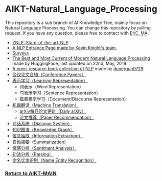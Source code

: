# AIKT-Natural_Language_Processing

This repository is a sub branch of AI Knowledge Tree, mainly focus on Natural Language Processing. You can change this repository by pulling request. If you have any question, please free to contact with [EriC. MA](https://ericongma.github.io/).



- [ZNLP: State-of-the-art-NLP](https://github.com/ZNLP/SOTA-MT)
- [A NLP Entrance Page made by Kevin Knight's team.](https://chinesenlp.xyz/#/)
- [Surveys](https://github.com/SFFAI-AIKT/AIKT-Natural_Language_Processing/blob/master/AIKT-NLP_Surveys.md)
- [The Best and Most Current of Modern Natural Language Processing](https://medium.com/huggingface/the-best-and-most-current-of-modern-natural-language-processing-5055f409a1d1) made by HuggingFace, last updated on 22nd, May, 2019.
- [A open-resource book collection of NLP](https://github.com/duoergun0729/nlp) made by [duoergun0729](https://github.com/duoergun0729).
- [会议论文合辑（Conference Papers）](https://github.com/SFFAI-AIKT/AIKT-Natural_Language_Processing/blob/master/Conference_Papers/AIKT-NLP-Conference_Papers.md)
- [表示学习（Learning Representation）](https://github.com/SFFAI-AIKT/AIKT-Natural_Language_Processing/blob/master/AIKT-Learning_Representation.md)
  - 词表示（Word Representation）
  - 句表示学习（Sentence Representation）
  - 篇章表示学习（Document/Discourse Representation）
- [机器翻译（Machine Translation）](https://github.com/SFFAI-AIKT/AIKT-Natural_Language_Processing/blob/master/AIKT-Machine_Translation.md)
  - [arXiv每日论文更新（Daily arXiv）](https://github.com/SFFAI-AIKT/AIKT-Natural_Language_Processing/blob/master/Daily_arXiv/AIKT-MT-Daily_arXiv.md)
  - [论文推荐（Paper Recommendation）](https://github.com/SFFAI-AIKT/AIKT-Natural_Language_Processing/blob/master/AIKT-Machine_Translation.md)
- [对话系统（Dialogue System）](https://github.com/SFFAI-AIKT/AIKT-Natural_Language_Processing/blob/master/AIKT-Dialogue_System.md)
- [知识图谱（Knowledge Graph）](https://github.com/SFFAI-AIKT/AIKT-Natural_Language_Processing/blob/master/AIKT-Knowledge_Graph.md)
- [信息抽取（Information Extraction）](https://github.com/SFFAI-AIKT/AIKT-Natural_Language_Processing/blob/master/AIKT-Information_Extraction.md)
- [自动摘要（Summarization）](https://github.com/SFFAI-AIKT/AIKT-Natural_Language_Processing/blob/master/AIKT-Summarization.md)
- [情感分析（Sentiment Analysis）](https://github.com/SFFAI-AIKT/AIKT-Natural_Language_Processing/blob/master/AIKT-Sentiment_Analysis.md)
- [句法分析（Parsing）](https://github.com/SFFAI-AIKT/AIKT-Natural_Language_Processing/blob/master/AIKT-Parsing.md)
- [命名实体识别（Name Entity Recognition）](https://github.com/SFFAI-AIKT/AIKT-Natural_Language_Processing/blob/master/AIKT-Name_Entity_Recognition.md)



### [Return to AIKT-MAIN](https://github.com/SFFAI-AIKT/AIKT-MAIN)

